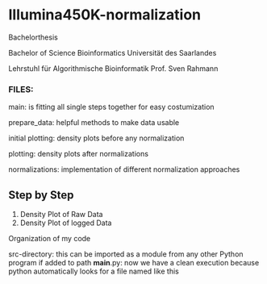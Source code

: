 # Illumina450K-normalization
Bachelorthesis 

Bachelor of Science Bioinformatics
Universität des Saarlandes

Lehrstuhl für Algorithmische Bioinformatik
Prof. Sven Rahmann


### FILES:

main: is fitting all single steps together for easy costumization

prepare_data: helpful methods to make data usable

initial plotting: density plots before any normalization

plotting: density plots after normalizations

normalizations: implementation of different normalization approaches


## Step by Step
1. Density Plot of Raw Data
2. Density Plot of logged Data

Organization of my code

src-directory: this can be imported as a module from any other Python program if added to path
__main__.py: now we have a clean execution because python automatically looks for a file named like this